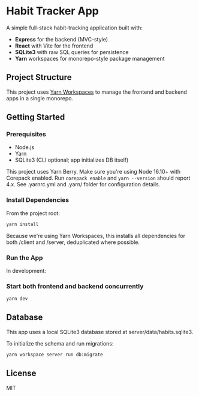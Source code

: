 # Habit Tracker App

A simple full-stack habit-tracking application built with:

- **Express** for the backend (MVC-style)
- **React** with Vite for the frontend
- **SQLite3** with raw SQL queries for persistence
- **Yarn** workspaces for monorepo-style package management

## Project Structure

This project uses [Yarn Workspaces](https://classic.yarnpkg.com/en/docs/workspaces/) to manage the frontend and backend apps in a single monorepo.

## Getting Started

### Prerequisites

- Node.js
- Yarn
- SQLite3 (CLI optional; app initializes DB itself)

This project uses Yarn Berry. Make sure you're using Node 16.10+ with Corepack enabled. Run `corepack enable` and `yarn --version` should report 4.x. See .yarnrc.yml and .yarn/ folder for configuration details.

### Install Dependencies

From the project root:

```bash
yarn install
```

Because we're using Yarn Workspaces, this installs all dependencies for both /client and /server, deduplicated where possible.

### Run the App

In development:

### Start both frontend and backend concurrently

```bash
yarn dev
```

## Database

This app uses a local SQLite3 database stored at server/data/habits.sqlite3.

To initialize the schema and run migrations:

```bash
yarn workspace server run db:migrate
```

## License

MIT
